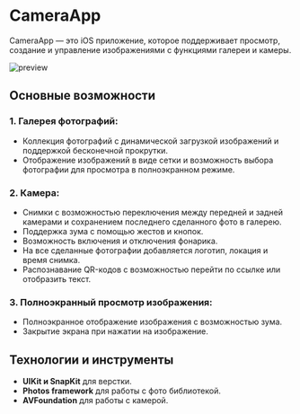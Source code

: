 # CameraApp

CameraApp — это iOS приложение, которое поддерживает просмотр, создание и управление изображениями с функциями галереи и камеры.

![preview](https://github.com/darmaraht/CameraApp/blob/main/CameraApp.gif)

## Основные возможности

### 1. Галерея фотографий:
- Коллекция фотографий с динамической загрузкой изображений и поддержкой бесконечной прокрутки.
- Отображение изображений в виде сетки и возможность выбора фотографии для просмотра в полноэкранном режиме.

### 2. Камера:
- Снимки с возможностью переключения между передней и задней камерами и сохранением последнего сделанного фото в галерею.
- Поддержка зума с помощью жестов и кнопок.
- Возможность включения и отключения фонарика.
- На все сделанные фотографии добавляется логотип, локация и время снимка.
- Распознавание QR-кодов с возможностью перейти по ссылке или отобразить текст.

### 3. Полноэкранный просмотр изображения:
- Полноэкранное отображение изображения с возможностью зума.
- Закрытие экрана при нажатии на изображение.

## Технологии и инструменты

- **UIKit и SnapKit** для верстки.
- **Photos framework** для работы с фото библиотекой.
- **AVFoundation** для работы с камерой.
